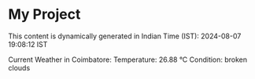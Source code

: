 # My Project

This content is dynamically generated in Indian Time (IST): 2024-08-07 19:08:12 IST


Current Weather in Coimbatore:
Temperature: 26.88 °C
Condition: broken clouds
